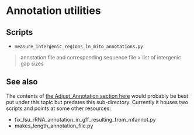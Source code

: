 # Annotation utilities

Scripts
-----------

- `measure_intergenic_regions_in_mito_annotations.py`

>annotation file and corresponding sequence file > list of intergenic gap sizes

See also
-------

The contents of [the Adjust_Annotation section here](https://github.com/fomightez/sequencework/tree/master/Adjust_Annotation) would probably be best put under this topic but predates this sub-directory. Currently it houses two scripts and points at some other resources:
* fix_lsu_rRNA_annotation_in_gff_resulting_from_mfannot.py
* makes_length_annotation_file.py
